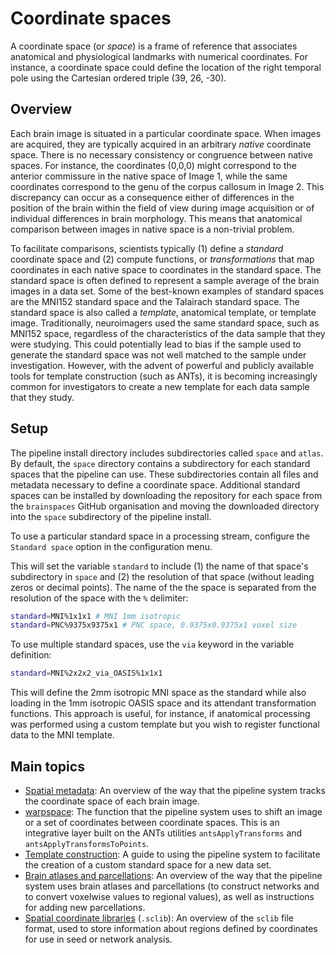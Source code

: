 # Coordinate spaces

A coordinate space (or _space_) is a frame of reference that associates anatomical and physiological landmarks with numerical coordinates. For instance, a coordinate space could define the location of the right temporal pole using the Cartesian ordered triple (39, 26, -30).

## Overview

Each brain image is situated in a particular coordinate space. When images are acquired, they are typically acquired in an arbitrary _native_ coordinate space. There is no necessary consistency or congruence between native spaces. For instance, the coordinates (0,0,0) might correspond to the anterior commissure in the native space of Image 1, while the same coordinates correspond to the genu of the corpus callosum in Image 2. This discrepancy can occur as a consequence either of differences in the position of the brain within the field of view during image acquisition or of individual differences in brain morphology. This means that anatomical comparison between images in native space is a non-trivial problem.

To facilitate comparisons, scientists typically (1) define a _standard_ coordinate space and (2) compute functions, or _transformations_ that map coordinates in each native space to coordinates in the standard space. The standard space is often defined to represent a sample average of the brain images in a data set. Some of the best-known examples of standard spaces are the MNI152 standard space and the Talairach standard space. The standard space is also called a _template_, anatomical template, or template image. Traditionally, neuroimagers used the same standard space, such as MNI152 space, regardless of the characteristics of the data sample that they were studying. This could potentially lead to bias if the sample used to generate the standard space was not well matched to the sample under investigation. However, with the advent of powerful and publicly available tools for template construction (such as ANTs), it is becoming increasingly common for investigators to create a new template for each data sample that they study.

## Setup

The pipeline install directory includes subdirectories called `space` and `atlas`. By default, the `space` directory contains a subdirectory for each standard spaces that the pipeline can use. These subdirectories contain all files and metadata necessary to define a coordinate space. Additional standard spaces can be installed by downloading the repository for each space from the `brainspaces` GitHub organisation and moving the downloaded directory into the `space` subdirectory of the pipeline install.

To use a particular standard space in a processing stream, configure the `Standard space` option in the configuration menu.

This will set the variable `standard` to include (1) the name of that space's subdirectory in `space` and (2) the resolution of that space (without leading zeros or decimal points). The name of the the space is separated from the resolution of the space with the `%` delimiter:
```bash
standard=MNI%1x1x1 # MNI 1mm isotropic
standard=PNC%9375x9375x1 # PNC space, 0.9375x0.9375x1 voxel size
```
To use multiple standard spaces, use the `via` keyword in the variable definition:
```bash
standard=MNI%2x2x2_via_OASIS%1x1x1
```
This will define the 2mm isotropic MNI space as the standard while also loading in the 1mm isotropic OASIS space and its attendant transformation functions. This approach is useful, for instance, if anatomical processing was performed using a custom template but you wish to register functional data to the MNI template.

## Main topics

 * [Spatial metadata](https://pipedocs.github.io/space/metadata.html): An overview of the way that the pipeline system tracks the coordinate space of each brain image.
 * [warpspace](https://pipedocs.github.io/functions/warpspace.html): The function that the pipeline system uses to shift an image or a set of coordinates between coordinate spaces. This is an integrative layer built on the ANTs utilities `antsApplyTransforms` and `antsApplyTransformsToPoints`.
 * [Template construction](https://pipedocs.github.io/utils/templateConstruct.html): A guide to using the pipeline system to facilitate the creation of a custom standard space for a new data set.
 * [Brain atlases and parcellations](https://pipedocs.github.io/space/atlas.html): An overview of the way that the pipeline system uses brain atlases and parcellations (to construct networks and to convert voxelwise values to regional values), as well as instructions for adding new parcellations.
 * [Spatial coordinate libraries](https://pipedocs.github.io/space/sclib.html) (`.sclib`): An overview of the `sclib` file format, used to store information about regions defined by coordinates for use in seed or network analysis.
